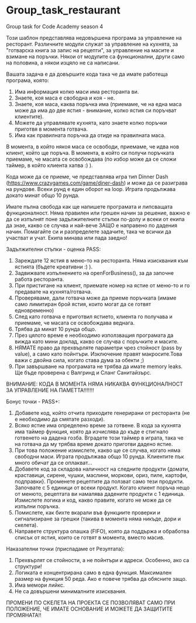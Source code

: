 # Group_task_restaurant

Group task for Code Academy season 4

Този шаблон представлява недовършена програма за управление на ресторант. Различните модули служат за управление на
кухнята, за "готварска книга за запис на рецепти", за управление на масите и взимане на поръчки. Някои от модулите са
функционални, други само на половина, а някои изцяло не са написани.

Вашата задача е да довършите кода така че да имате работеща програма, която:

1. Има информация колко маси има ресторанта ви.
2. Знаете, коя маса е свободна и коя - не.
3. Знаете, коя маса, каква поръчка има (приемаме, че на една маса може да има до две ястия - внимание, колко ястия си
   поръчват клиентите).
4. Можете да управлявате кухнята, като знаете колко поръчки приготвя в момента готвача.
5. Има как правилната поръчка да отиде на правилната маса.

В момента, в който някоя маса се освободи, приемаме, че идва нов клиент, който ще поръча. В момента, в който си получи
поръчката приемаме, че масата се освобождава (по избор може да се сложи таймер, в който клиента хапва :) ).

Кода може да се приеме, че представлява игра тип Dinner Dash (https://www.crazygames.com/game/diner-dash) и може да се
разиграва на рундове. Всеки рунд е един оборот на loop. Играта продължава докато минат общо 10 рунда.

Имате пълна свобода как ще напишете програмата и липсващата функционалност. Няма правилен или грешен начин за решение,
важно е да се изпълнят поне задължителните стъпки по-долу и всеки от екипа да знае, какво се случва и най-вече ЗАЩО е
направено по дадения начин. Помагайте си и разпределете задачите, така че всички да участват и учат. Екипа минава или
пада заедно!

Задължителни стъпки - оценка PASS:

1. Зареждате 12 ястия в меню-то на ресторанта. Няма изисквания към ястията (бъдете креативни :) ).
2. Задвижвате изпълнението на openForBusiness(), за да започне работа ресторанта.
3. При пристигане на клиент, приемате номер на ястие от меню-то и го предавате на кухнята/готвача.
4. Проверяваме, дали готвача може да приеме поръчката (имаме само лимитиран брой ястия, които могат да се готвят
   едновременно)
5. След като готвача е приготвил ястието, клиента го получава и приемаме, че масата се освобождава веднага.
7. Трябва да минат 10 рунда общо.
8. През цялото време е необходимо използващия програмата да вижда като мини доклад, какво се случва с поръчките и
   масите.
9. НЯМАТЕ право да прехвърляте параметри чрез стойност (pass by value), а само като пойнтъри. Изключение правят
   макросите.Това важи с двойна сила, когато става дума за обекти ;)
10. При завършване на програмата не трябва да имате memory leaks. Ще бъде проверена с Валгринд и Сланг Санитайзърс.

ВНИМАНИЕ: КОДА В МОМЕНТА НЯМА НИКАКВА ФУНКЦИОНАЛНОСТ ЗА УПРАВЛЕНИЕ НА ПАМЕТТА!!!!!!!

Бонус точки - PASS+:

1. Добавете код, който отчита приходите генерирани от ресторанта (не е необходимо да смятате разходи).
2. Всяко ястие има определено време за готвене. В кода за кухнята има таймер функция, която да изчислява до къде е
   стигнало готвенето на дадена гозба. Вградете този таймер в играта, така че на готвача да му трябва време докато
   приготви дадено ястие.
3. При това положение измислете, какво ще се случва, когато няма свободни маси. Играта продължава общо 10 рунда.
   Клиентите пък много обичат да се оплакват...
4. Добавете код за складова наличност на следните продукти {домати, краставици, сирене, чушки, маслини, моркови, ориз,
   пиле, картофи, подправки}. Променете рецептите да ползват само тези продукти. Започвате с 5 единици от всеки продукт.
   Когато клиент поръча нещо от менюто, рецептата ви намалява дадените продукти с 1 единица. Измислете логика и код,
   какво правите, когато не може да се изпълни поръчка.
5. Помислете, как бихте вкарали във функциите проверки и сигнализиране за грешки (такива в момента няма никъде, дори и
   скелета).
6. Направете структура опашка (FIFO), която да поддържа и обработва списък от ястия, които се готвят в момента, вместо
   масив.

Наказателни точки (приспадаме от Резултата):

1. Прехвърлят се стойности, а не пойнтъри и адреси. Особенно, ако са структури!
2. Логиката е концентрирана само в една функция. Максимален размер на функция 50 реда. Ако е повече трябва да обясните
   защо.
3. Има мемори лийкс.
4. Не са довършени минималните изисквания.

ПРОМЕНИ ПО СКЕЛЕТА НА ПРОЕКТА СЕ ПОЗВОЛЯВАТ САМО ПРИ ПОЛОЖЕНИЕ, ЧЕ ИМАТЕ ОСНОВАНИЕ И МОЖЕТЕ ДА ЗАЩИТИТЕ ПРОМЯНАТА!!
